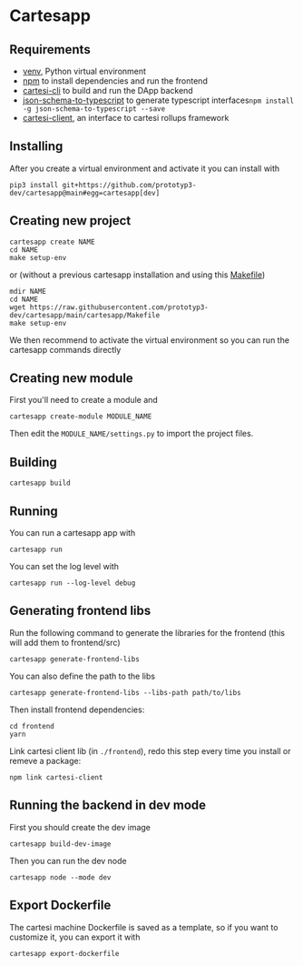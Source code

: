 # Cartesapp

## Requirements

- [venv](https://docs.python.org/3/library/venv.html), Python virtual environment
- [npm](https://docs.npmjs.com/cli/v9/configuring-npm/install) to install dependencies and run the frontend
- [cartesi-cli](https://github.com/cartesi/cli) to build and run the DApp backend
- [json-schema-to-typescript](https://www.npmjs.com/package/json-schema-to-typescript) to generate typescript interfaces`npm install -g json-schema-to-typescript --save`
- [cartesi-client](https://github.com/prototyp3-dev/cartesi-client/), an interface to cartesi rollups framework

## Installing

After you create a virtual environment and activate it you can install with

```shell
pip3 install git+https://github.com/prototyp3-dev/cartesapp@main#egg=cartesapp[dev]
```

## Creating new project

```shell
cartesapp create NAME
cd NAME
make setup-env
```

or (without a previous cartesapp installation and using this [Makefile](https://github.com/prototyp3-dev/cartesapp/blob/main/cartesapp/Makefile))

```shell
mdir NAME
cd NAME
wget https://raw.githubusercontent.com/prototyp3-dev/cartesapp/main/cartesapp/Makefile
make setup-env
```

We then recommend to activate the virtual environment so you can run the cartesapp commands directly

## Creating new module

First you'll need to create a module and 

```shell
cartesapp create-module MODULE_NAME
```

Then edit the `MODULE_NAME/settings.py` to import the project files.

## Building

```shell
cartesapp build
```

## Running

You can run a cartesapp app with

```shell
cartesapp run 
```

You can set the log level with

```shell
cartesapp run --log-level debug
```

## Generating frontend libs

Run the following command to generate the libraries for the frontend (this will add them to frontend/src)

```shell
cartesapp generate-frontend-libs
```

You can also define the path to the libs

```shell
cartesapp generate-frontend-libs --libs-path path/to/libs
```

Then install frontend dependencies:

```shell
cd frontend
yarn
```

Link cartesi client lib (in `./frontend`), redo this step every time you install or remeve a package:

```shell
npm link cartesi-client
```

## Running the backend in dev mode

First you should create the dev image

```shell
cartesapp build-dev-image
```

Then you can run the dev node

```shell
cartesapp node --mode dev
```

## Export Dockerfile

The cartesi machine Dockerfile is saved as a template, so if you want to customize it, you can export it with

```shell
cartesapp export-dockerfile
```
